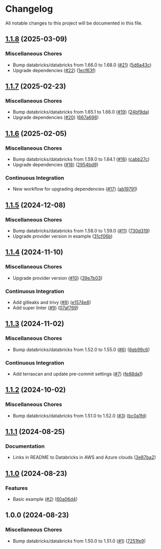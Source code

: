 # Changelog

All notable changes to this project will be documented in this file.

## [1.1.8](https://github.com/sebastianczech/terraform-databricks-community-modules/compare/v1.1.7...v1.1.8) (2025-03-09)

### Miscellaneous Chores

* Bump databricks/databricks from 1.66.0 to 1.68.0 ([#21](https://github.com/sebastianczech/terraform-databricks-community-modules/issues/21)) ([5d6a43c](https://github.com/sebastianczech/terraform-databricks-community-modules/commit/5d6a43c5c3ba69e64fe0e1744b43c1539f668535))
* Upgrade dependencies ([#22](https://github.com/sebastianczech/terraform-databricks-community-modules/issues/22)) ([1ecf63f](https://github.com/sebastianczech/terraform-databricks-community-modules/commit/1ecf63f50e8a84f788f7946fa8a97d6f9947f300))

## [1.1.7](https://github.com/sebastianczech/terraform-databricks-community-modules/compare/v1.1.6...v1.1.7) (2025-02-23)

### Miscellaneous Chores

* Bump databricks/databricks from 1.65.1 to 1.66.0 ([#19](https://github.com/sebastianczech/terraform-databricks-community-modules/issues/19)) ([24bf9da](https://github.com/sebastianczech/terraform-databricks-community-modules/commit/24bf9dacce5a8f765bd3ac5b3eda7e632d6cdab2))
* Upgrade dependencies ([#20](https://github.com/sebastianczech/terraform-databricks-community-modules/issues/20)) ([667a698](https://github.com/sebastianczech/terraform-databricks-community-modules/commit/667a698aebad8c288a36a973f4279d3ad75c5c0d))

## [1.1.6](https://github.com/sebastianczech/terraform-databricks-community-modules/compare/v1.1.5...v1.1.6) (2025-02-05)

### Miscellaneous Chores

* Bump databricks/databricks from 1.59.0 to 1.64.1 ([#16](https://github.com/sebastianczech/terraform-databricks-community-modules/issues/16)) ([cabb27c](https://github.com/sebastianczech/terraform-databricks-community-modules/commit/cabb27ce89e41c38766a8c3c4bbb5cd27ed8def0))
* Upgrade dependencies ([#18](https://github.com/sebastianczech/terraform-databricks-community-modules/issues/18)) ([2954bd9](https://github.com/sebastianczech/terraform-databricks-community-modules/commit/2954bd99ebb9e279b90dcc278e36a20787d4c45b))

### Continuous Integration

* New workflow for upgrading dependencies ([#17](https://github.com/sebastianczech/terraform-databricks-community-modules/issues/17)) ([ab19791](https://github.com/sebastianczech/terraform-databricks-community-modules/commit/ab197914d4b860abe48677df5526f11fb79a6c01))

## [1.1.5](https://github.com/sebastianczech/terraform-databricks-community-modules/compare/v1.1.4...v1.1.5) (2024-12-08)

### Miscellaneous Chores

* Bump databricks/databricks from 1.58.0 to 1.59.0 ([#11](https://github.com/sebastianczech/terraform-databricks-community-modules/issues/11)) ([730d319](https://github.com/sebastianczech/terraform-databricks-community-modules/commit/730d31934a79fad48026d2a2aeeac593a5891be0))
* Upgrade provider version in example ([31cf06b](https://github.com/sebastianczech/terraform-databricks-community-modules/commit/31cf06bb183cea648ae73b9930766d1470e0654b))

## [1.1.4](https://github.com/sebastianczech/terraform-databricks-community-modules/compare/v1.1.3...v1.1.4) (2024-11-10)

### Miscellaneous Chores

* Upgrade provider version ([#10](https://github.com/sebastianczech/terraform-databricks-community-modules/issues/10)) ([39e7b03](https://github.com/sebastianczech/terraform-databricks-community-modules/commit/39e7b03f21a7c7e5be181a709b3b42b2d49f6ef1))

### Continuous Integration

* Add gitleaks and trivy ([#8](https://github.com/sebastianczech/terraform-databricks-community-modules/issues/8)) ([e1574e8](https://github.com/sebastianczech/terraform-databricks-community-modules/commit/e1574e822ada2dbe964f0b37413366ca7d646690))
* Add super linter ([#9](https://github.com/sebastianczech/terraform-databricks-community-modules/issues/9)) ([07af769](https://github.com/sebastianczech/terraform-databricks-community-modules/commit/07af7692526103f50f0ff89bf7766195260fdfaa))

## [1.1.3](https://github.com/sebastianczech/terraform-databricks-community-modules/compare/v1.1.2...v1.1.3) (2024-11-02)

### Miscellaneous Chores

* Bump databricks/databricks from 1.52.0 to 1.55.0 ([#6](https://github.com/sebastianczech/terraform-databricks-community-modules/issues/6)) ([6eb99c6](https://github.com/sebastianczech/terraform-databricks-community-modules/commit/6eb99c600b28d493a1bfe7e2a4bdc47ed71ad904))

### Continuous Integration

* Add terrascan and update pre-commit settings ([#7](https://github.com/sebastianczech/terraform-databricks-community-modules/issues/7)) ([fe88da1](https://github.com/sebastianczech/terraform-databricks-community-modules/commit/fe88da10879145b66dc272809cc0514a753a3e30))

## [1.1.2](https://github.com/sebastianczech/terraform-databricks-community-modules/compare/v1.1.1...v1.1.2) (2024-10-02)

### Miscellaneous Chores

* Bump databricks/databricks from 1.51.0 to 1.52.0 ([#3](https://github.com/sebastianczech/terraform-databricks-community-modules/issues/3)) ([bc0a1fd](https://github.com/sebastianczech/terraform-databricks-community-modules/commit/bc0a1fd1cfde72c9befe7b37427f9a0bbc9b4a64))

## [1.1.1](https://github.com/sebastianczech/terraform-databricks-community-modules/compare/v1.1.0...v1.1.1) (2024-08-25)

### Documentation

* Links in README to Databricks in AWS and Azure clouds ([3e87ba2](https://github.com/sebastianczech/terraform-databricks-community-modules/commit/3e87ba2745d6e035ebe9cdd535741232e9abbec0))

## [1.1.0](https://github.com/sebastianczech/terraform-databricks-community-modules/compare/v1.0.0...v1.1.0) (2024-08-23)

### Features

* Basic example ([#2](https://github.com/sebastianczech/terraform-databricks-community-modules/issues/2)) ([60a06d4](https://github.com/sebastianczech/terraform-databricks-community-modules/commit/60a06d47a78cc7f901cc2b39c9b357002ac7e186))

## 1.0.0 (2024-08-23)

### Miscellaneous Chores

* Bump databricks/databricks from 1.50.0 to 1.51.0 ([#1](https://github.com/sebastianczech/terraform-databricks-community-modules/issues/1)) ([7251fe9](https://github.com/sebastianczech/terraform-databricks-community-modules/commit/7251fe99e5d25b1ba1b56167161733014fba2673))
